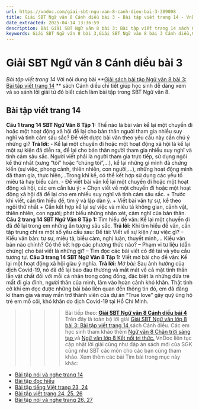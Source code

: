 ```yaml
---
url: https://vndoc.com/giai-sbt-ngu-van-8-canh-dieu-bai-3-309008
title: Giải SBT Ngữ văn 8 Cánh diều bài 3 - Bài tập viết trang 14 - VnDoc.com
date_extracted: 2025-04-14 13:36:59
description: Bài Giải SBT Ngữ văn 8 bài 3: Bài tập viết trang 14 sách Cánh diều có đáp án chi tiết cho các bạn cùng tham khảo.
keywords: Giải SBT Ngữ văn 8 bài 3,Giải SBT Ngữ văn 8 bài 3 Cánh diều,Giải sách bài tập Ngữ văn CD lớp 8,Ngữ văn lớp 8 Cánh diều,giải bài tập ngữ văn lớp 8,bài Bài tập viết trang 14,giải SBT ngữ văn 8 CD trang 14
---
```


# Giải SBT Ngữ văn 8 Cánh diều bài 3
 _Bài tập viết trang 14_
Với nội dung bài **[Giải sách bài tập Ngữ văn 8 bài 3: Bài tập viết trang 14](<https://vndoc.com/giai-sbt-ngu-van-8-canh-dieu-bai-3-309008>) ** sách Cánh diều chi tiết giúp học sinh dễ dàng xem và so sánh lời giải từ đó biết cách làm bài tập trong SBT Ngữ văn 8.
## **Bài tập viết trang 14**
**Câu 1 trang 14 SBT Ngữ Văn 8 Tập 1:** Thế nào là bài văn kể lại một chuyến đi hoặc một hoạt động xã hội để lại cho bản thân người tham gia nhiều suy nghĩ và tình cảm sâu sắc? Để viết được bài văn theo yêu cầu này cần chú ý những gì?
**Trả lời:**
\- Kể lại một chuyến đi hoặc một hoạt động xã hội là kể lại một sự kiện đã diễn ra, để lại cho bản thân người tham gia nhiều suy nghĩ và tình cảm sâu sắc. Người viết phải là người tham gia trực tiếp, sử dụng ngôi kể thứ nhất \(xưng “tôi” hoặc “chúng tôi”,…\), kể lại những gì mình đã chứng kiến \(sự việc, phong cảnh, thiên nhiên, con người,…\), những hoạt động mình đã tham gia, thực hiện,…Trong khi kể, có thể kết hợp sử dụng các yếu tố miêu tả hay biểu cảm.
\- Để viết bài văn kể lại một chuyến đi hoặc một hoạt động xã hội, các em cần lưu ý:
\+ Chọn viết về một chuyến đi hoặc một hoạt động xã hội đã để lại cho em nhiều suy nghĩ và tình cảm sâu sắc.
\+ Trước khi viết, cần tìm hiểu đề, tìm ý và lập dàn ý.
\+ Viết bài văn tự sự, kể theo ngôi thứ nhất
\+ Cần kết hợp kể lại sự việc và miêu tả không gian, cảnh vật, thiên nhiên, con người; phát biểu những nhận xét, cảm nghĩ của bản thân.
**Câu 2 trang 14 SBT Ngữ Văn 8 Tập 1:** Tìm hiểu đề văn: Kể lại một chuyến đi đã để lại trong em những ấn tượng sâu sắc.
**Trả lời:**
Khi tìm hiểu đề văn, cần tập trung chỉ ra một số yêu cầu sau:
Đề tài: Viết về sự kiện / sự việc gì?
– Kiểu văn bản: tự sự, miêu tả, biểu cảm, nghị luận, thuyết minh,... Kiểu văn bản nào chính? Có thể kết hợp các phương thức nào?
– Phạm vi tư liệu \(dẫn chứng\) cho bài viết là những gì?
– Tìm đọc các bài viết có đề tài và yêu cầu tương tự.
**Câu 3 trang 14 SBT Ngữ Văn 8 Tập 1:** Viết mở bài cho đề văn: Kể lại một hoạt động xã hội giàu ý nghĩa.
**Trả lời:**
_Mở bài:_ Sau ảnh hưởng của dịch Covid-19, nó đã để lại bao đau thương và mất mát về cả mặt tinh thần lẫn vật chất đối với mỗi cá nhân trong cộng đồng, đặc biệt là những đứa trẻ mất đi gia đình, người thân của mình, lâm vào hoàn cảnh khó khăn. Thật tình cờ khi em đọc được những bài báo liên quan đến thông tin đó, em đã đăng kí tham gia và may mắn trở thành viên của dự án “True love” gây quỹ ủng hộ trẻ em mồ côi, khó khăn do dịch Covid-19 tại Hồ Chí Minh.
>>>> Bài tiếp theo: **[Giải SBT Ngữ văn 8 Cánh diều bài 4](<https://vndoc.com/giai-sbt-ngu-van-8-canh-dieu-bai-4-309013>)**
Trên đây là toàn bộ lời giải [Giải SBT Ngữ văn lớp 8 bài 3: Bài tập viết trang 14 ](<https://vndoc.com/giai-sbt-ngu-van-8-canh-dieu-bai-3-309008>) sách Cánh diều. Các em học sinh tham khảo thêm [Ngữ văn 8 Chân trời sáng tạo ](<https://vndoc.com/ngu-van-8-chan-troi-sang-tao>)và [Ngữ văn lớp 8 Kết nối tri thức.](<https://vndoc.com/ngu-van-8-ket-noi-tri-thuc>) VnDoc liên tục cập nhật lời giải cũng như đáp án sách mới của SGK cũng như SBT các môn cho các bạn cùng tham khảo.
Xem thêm các bài Tìm bài trong mục này khác:
  * [Bài tập nói và nghe trang 14](</giai-sbt-ngu-van-8-canh-dieu-bai-4-309013>)
  * [Bài tập đọc hiểu](</giai-sbt-ngu-van-8-canh-dieu-bai-5-309014>)
  * [Bài tập tiếng Việt trang 23, 24](</giai-sbt-ngu-van-8-canh-dieu-bai-6-309018>)
  * [Bài tập viết trang 24, 25, 26](</giai-sbt-ngu-van-8-canh-dieu-bai-7-309020>)
  * [Bài tập nói và nghe trang 26, 27](</giai-sbt-ngu-van-8-canh-dieu-bai-8-309025>)

